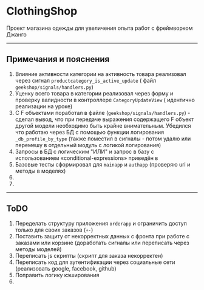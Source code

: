 # ClothingShop

Проект магазина одежды для увеличения опыта работ с фреймворком Джанго
________

## Примечания и пояснения

1. Влияние активности категории на активность товара реализовал через сигнал `productcategory_is_active_update` (
   файл `geekshop/signals/handlers.py`)
2. Уценку всего товара в категории реализовал через форму и проверку валидности в контроллере `CategoryUpdateView` (
   идентично реализации на уроке)
3. С F объектами поработал в файле (`geekshop/signals/handlers.py`) - сделал вывод, что при передаче выражения
   содержащего F объект другой модели необходимо быть крайне внимательным. Убедился что работаю через БД с помощью
   функции логирования `_db_profile_by_type` (также поместил в сигналы - потом удалю или перемешу в отдельный модуль с
   логикой логирования)
4. Запросы в БД с логическим "ИЛИ" и запрос в базу с использованием «conditional-expressions» приведён в
5. Базовые тесты сформировал для `mainapp` и `authapp` (проверяю uri и методы в моделях)
6. 
7. 

________

## ToDO

1. Переделать структуру приложения `orderapp` и ограничить доступ только для своих заказов (`+-`)
2. Поставить защиту от некорректных данных с фронта при работе с заказами или корзине (доработать сигналы или переписать
   через методы моделей)
3. Переписать js скрипты (скрипт для заказа некорректен)
4. Переписать код для аутентификации через социальные сети (реализовать google, facebook, github)
5. Поправить логику кэширования
6. 


